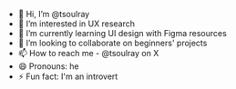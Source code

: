 - 👋 Hi, I’m @tsoulray
- 👀 I’m interested in UX research
- 🌱 I’m currently learning UI design with Figma resources
- 💞️ I’m looking to collaborate on beginners' projects
- 📫 How to reach me - @tsoulray on X
- 😄 Pronouns: he
- ⚡ Fun fact: I'm an introvert

<!---
tsoulray/tsoulray is a ✨ special ✨ repository because its `README.md` (this file) appears on your GitHub profile.
You can click the Preview link to take a look at your changes.
--->

